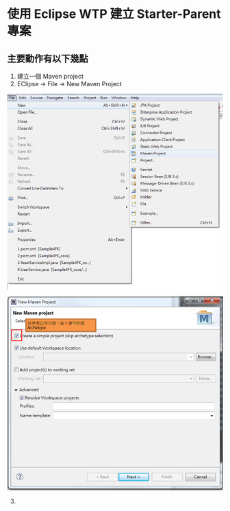 # 使用 Eclipse WTP 建立 Starter-Parent 專案

## 主要動作有以下幾點

1. 建立一個 Maven project
2. EClipse -> File -> New Maven Project

![Image](http://github.com/Smoker21/WebAppTutorial/blob/master/chapter1/Chap1-1.png)

![Image](http://github.com/Smoker21/WebAppTutorial/blob/master/chapter1/Chap1-2.png)

3.
